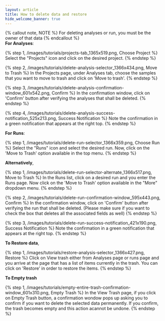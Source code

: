 ```yaml
---
layout: article
title: How to delete data and restore 
hide_welcome_banner: true
---
```


{% callout note, NOTE %}
For deleting analyses or run, you must be the owner of that data
{% endcallout %}
<br />
**For Analyses**:

{% step 1, /images/tutorials/projects-tab_1365x519.png, Choose Project %}
Select the "Projects" icon and click on the desired project. 
{% endstep %}

{% step 2, /images/tutorials/delete-analysis-selector_1366x434.png, Move to Trash %}
In the Projects page, under Analyses tab, choose the samples that you want to move to trash and click on 'Move to trash'.
{% endstep %}

{% step 3, /images/tutorials/delete-analysis-confirmation-window_601x542.png, Confirm %}
In the confirmation window, click on 'Confirm' button after verifying the analyses that shall be deleted.
{% endstep %}

{% step 4, /images/tutorials/delete-analysis-success-notification_525x213.png, Success Notification %}
Note the confirmation in a green notification that appears at the right top.
{% endstep %}

**For Runs**:

{% step 1, /images/tutorials/delete-run-selector_1366x359.png, Choose Run %}
Select the "Runs" icon and select the desired run. Now, click on the 'Move to Trash' option available in the top menu.
{% endstep %}

**Alternatively**,

{% step 1, /images/tutorials/delete-run-selector-alternate_1366x517.png, Move to Trash %}
In the Runs list, click on a desired run and you enter the Runs page. Now click on the 'Move to Trash' option available in the "More" dropdown menu.
{% endstep %}

{% step 2, /images/tutorials/delete-run-confirmation-window_595x443.png, Confirm %}
In the confirmation window, click on 'Confirm' button after verifying the run that shall be deleted. (Please make sure if you want to check the box that deletes all the associated fields as well)
{% endstep %}

{% step 3, /images/tutorials/delete-run-success-notification_421x190.png, Success Notification %}
Note the confirmation in a green notification that appears at the right top.
{% endstep %}

**To Restore data**,

{% step 1, /images/tutorials/restore-analysis-selector_1366x427.png, Restore %}
Click on View trash either from Analyses page or runs page and you arrive at the page that has a list of items currently in the trash. You can click on 'Restore' in order to restore the items.
{% endstep %}

**To Empty trash**

{% step 1, /images/tutorials/empty-entire-trash-confirmation-window_601x310.png, Empty Trash %}
In the View Trash page, if you click on Empty Trash button, a confirmation wondow pops up asking you to confirm if you want to delete the selected data permanently. If you confirm, the trash becomes empty and this action acannot be undone.
{% endstep %}
